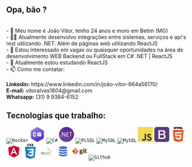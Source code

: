 

<h2><b>Opa, bão ?</b></h2> <br>
- 👋 Meu nome é João Vitor, tenho 24 anos e moro em Betim (MG) <br>
- 👨‍💻 Atualmente desenvolvo integrações entre sistemas, serviços e api's rest utilizando .NET. Além de páginas web utilizando ReactJS <br>
- 👀 Estou interessado em vagas ou quaisquer oportunidades na área de desenvolvimento WEB Backend ou FullStack em C# .NET | ReactJS <br>
- 🌱 Atualmente estou estudando ReactJS <br>
- 📫 Como me contatar: <br>
<br><b>Linkedin:</b> https://www.linkedin.com/in/joão-vitor-664a56170/
<br><b>E-mail:</b> vitoralves1604@gmail.com
<br><b>Whatsapp:</b> (31) 9 9384-6152


##  Tecnologias que trabalho:
<code><img height="40" title="Docker" src="https://user-images.githubusercontent.com/25181517/117207330-263ba280-adf4-11eb-9b97-0ac5b40bc3be.png"></code> 
<code><img height="40" title="C#" src="https://raw.githubusercontent.com/github/explore/80688e429a7d4ef2fca1e82350fe8e3517d3494d/topics/csharp/csharp.png"></code> 
<code><img height="40" title="C#" src="https://github.com/marwin1991/profile-technology-icons/assets/136815194/50342602-8025-4030-b492-550f2eaa4073"></code> 
<code><img height="40" title=".NET" src="https://raw.githubusercontent.com/github/explore/80688e429a7d4ef2fca1e82350fe8e3517d3494d/topics/dotnet/dotnet.png"></code> 
<code><img height="40" title="PLSQL" src="https://user-images.githubusercontent.com/25181517/117208736-bdedc080-adf5-11eb-912f-61c7d43705f6.png"></code> 
<code><img height="40" title="MySQL" src="https://user-images.githubusercontent.com/25181517/183896128-ec99105a-ec1a-4d85-b08b-1aa1620b2046.png"></code> 
<code><img height="40" title="MySQL" src="https://user-images.githubusercontent.com/25181517/183897015-94a058a6-b86e-4e42-a37f-bf92061753e5.png"></code> 
<code><img height="40" title="JS"  src="https://raw.githubusercontent.com/github/explore/80688e429a7d4ef2fca1e82350fe8e3517d3494d/topics/javascript/javascript.png"></code> 
<code><img title="Bootstrap" height="40" src="https://raw.githubusercontent.com/github/explore/80688e429a7d4ef2fca1e82350fe8e3517d3494d/topics/bootstrap/bootstrap.png"></code>
<code><img title="HTML" height="40" src="https://raw.githubusercontent.com/github/explore/80688e429a7d4ef2fca1e82350fe8e3517d3494d/topics/html/html.png"></code>
<code><img title="Angular" height="40" src="https://raw.githubusercontent.com/github/explore/80688e429a7d4ef2fca1e82350fe8e3517d3494d/topics/angular/angular.png"></code>
<code><img  title="CSS" height="40" src="https://raw.githubusercontent.com/github/explore/80688e429a7d4ef2fca1e82350fe8e3517d3494d/topics/css/css.png"></code>
<code><img title="MySQL" height="40" src="https://raw.githubusercontent.com/github/explore/80688e429a7d4ef2fca1e82350fe8e3517d3494d/topics/mysql/mysql.png"></code>
<code><img title="SQL" height="40" src="https://raw.githubusercontent.com/github/explore/80688e429a7d4ef2fca1e82350fe8e3517d3494d/topics/sql/sql.png"></code>
<code><img height="40" title="GIT" src="https://raw.githubusercontent.com/github/explore/80688e429a7d4ef2fca1e82350fe8e3517d3494d/topics/git/git.png"></code>
<code><img height="40" title="Github" src="https://user-images.githubusercontent.com/25181517/192108374-8da61ba1-99ec-41d7-80b8-fb2f7c0a4948.png"></code>


<!---
lled16/lled16 is a ✨ special ✨ repository because its `README.md` (this file) appears on your GitHub profile.
You can click the Preview link to take a look at your changes.
--->
